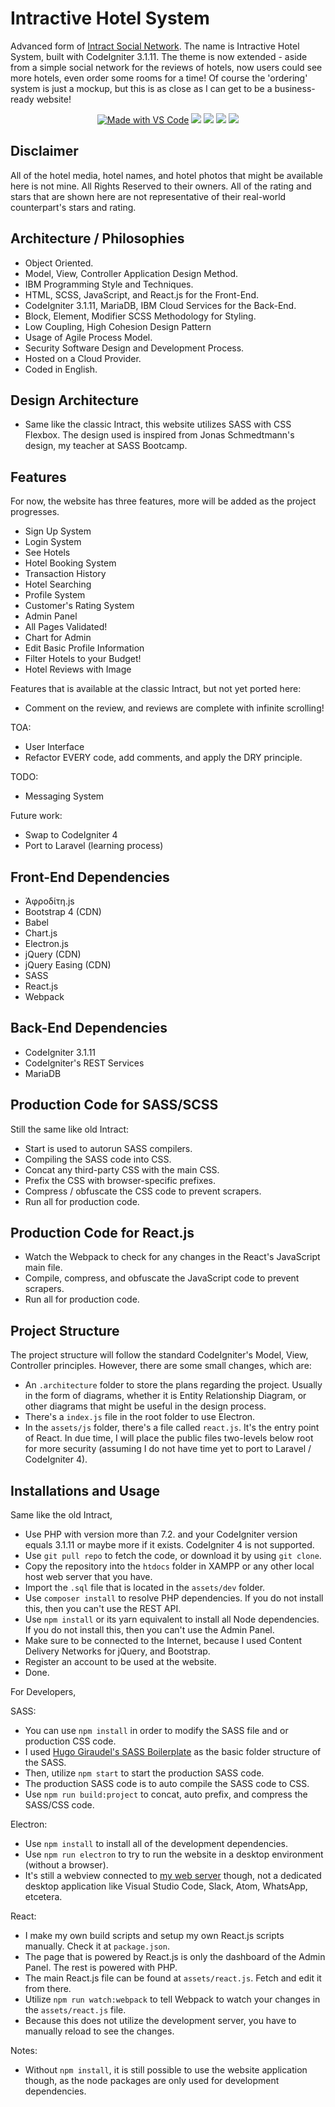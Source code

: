# Intractive Hotel System
Advanced form of [Intract Social Network](https://github.com/lauslim12/intract-social-network). The name is Intractive Hotel System, built with CodeIgniter 3.1.11. The theme is now extended - aside from a simple social network for the reviews of hotels, now users could see more hotels, even order some rooms for a time! Of course the 'ordering' system is just a mockup, but this is as close as I can get to be a business-ready website!

<p align="center">
  <a href="https://code.visualstudio.com/"><img src="https://img.shields.io/badge/Made%20with-VS%20Code-blue" alt="Made with VS Code" /></a>
  <img src="https://img.shields.io/badge/Made%20with-JavaScript-yellow"/>
  <img src="https://img.shields.io/badge/Made%20with-PHP-%232980b9"/>
  <img src="https://img.shields.io/badge/Made%20with-CodeIgniter-red"/>
  <img src="https://img.shields.io/badge/Made%20with-React-%232980b9"/>
</p>

## Disclaimer
All of the hotel media, hotel names, and hotel photos that might be available here is not mine. All Rights Reserved to their owners. All of the rating and stars that are shown here are not representative of their real-world counterpart's stars and rating.

## Architecture / Philosophies
* Object Oriented.
* Model, View, Controller Application Design Method.
* IBM Programming Style and Techniques.
* HTML, SCSS, JavaScript, and React.js for the Front-End.
* CodeIgniter 3.1.11, MariaDB, IBM Cloud Services for the Back-End.
* Block, Element, Modifier SCSS Methodology for Styling.
* Low Coupling, High Cohesion Design Pattern
* Usage of Agile Process Model.
* Security Software Design and Development Process.
* Hosted on a Cloud Provider.
* Coded in English.

## Design Architecture
* Same like the classic Intract, this website utilizes SASS with CSS Flexbox. The design used is inspired from Jonas Schmedtmann's design, my teacher at SASS Bootcamp.

## Features
For now, the website has three features, more will be added as the project progresses.
* Sign Up System
* Login System
* See Hotels
* Hotel Booking System
* Transaction History
* Hotel Searching
* Profile System
* Customer's Rating System
* Admin Panel
* All Pages Validated!
* Chart for Admin
* Edit Basic Profile Information
* Filter Hotels to your Budget!
* Hotel Reviews with Image

Features that is available at the classic Intract, but not yet ported here:
* Comment on the review, and reviews are complete with infinite scrolling!

TOA:
* User Interface
* Refactor EVERY code, add comments, and apply the DRY principle.

TODO:
* Messaging System

Future work:
* Swap to CodeIgniter 4
* Port to Laravel (learning process)

## Front-End Dependencies
* Ἀφροδίτη.js
* Bootstrap 4 (CDN)
* Babel
* Chart.js
* Electron.js
* jQuery (CDN)
* jQuery Easing (CDN)
* SASS
* React.js
* Webpack

## Back-End Dependencies
* CodeIgniter 3.1.11
* CodeIgniter's REST Services
* MariaDB

## Production Code for SASS/SCSS
Still the same like old Intract:
* Start is used to autorun SASS compilers.
* Compiling the SASS code into CSS.
* Concat any third-party CSS with the main CSS.
* Prefix the CSS with browser-specific prefixes.
* Compress / obfuscate the CSS code to prevent scrapers.
* Run all for production code.

## Production Code for React.js
* Watch the Webpack to check for any changes in the React's JavaScript main file.
* Compile, compress, and obfuscate the JavaScript code to prevent scrapers.
* Run all for production code. 

## Project Structure
The project structure will follow the standard CodeIgniter's Model, View, Controller principles. However, there are some small changes, which are:
* An `.architecture` folder to store the plans regarding the project. Usually in the form of diagrams, whether it is Entity Relationship Diagram, or other diagrams that might be useful in the design process.
* There's a `index.js` file in the root folder to use Electron.
* In the `assets/js` folder, there's a file called `react.js`. It's the entry point of React.
In due time, I will place the public files two-levels below root for more security (assuming I do not have time yet to port to Laravel / CodeIgniter 4). 

## Installations and Usage
Same like the old Intract,
* Use PHP with version more than 7.2. and your CodeIgniter version equals 3.1.11 or maybe more if it exists. CodeIgniter 4 is not supported.
* Use `git pull repo` to fetch the code, or download it by using `git clone`.
* Copy the repository into the `htdocs` folder in XAMPP or any other local host web server that you have.
* Import the `.sql` file that is located in the `assets/dev` folder.
* Use `composer install` to resolve PHP dependencies. If you do not install this, then you can't use the REST API.
* Use `npm install` or its yarn equivalent to install all Node dependencies. If you do not install this, then you can't use the Admin Panel.
* Make sure to be connected to the Internet, because I used Content Delivery Networks for jQuery, and Bootstrap.
* Register an account to be used at the website.
* Done.

For Developers,

SASS:
* You can use `npm install` in order to modify the SASS file and or production CSS code.
* I used [Hugo Giraudel's SASS Boilerplate](https://github.com/HugoGiraudel/sass-boilerplate) as the basic folder structure of the SASS.
* Then, utilize `npm start` to start the production SASS code.
* The production SASS code is to auto compile the SASS code to CSS.
* Use `npm run build:project` to concat, auto prefix, and compress the SASS/CSS code.

Electron:
* Use `npm install` to install all of the development dependencies.
* Use `npm run electron` to try to run the website in a desktop environment (without a browser).
* It's still a webview connected to [my web server](https://nicholasdw.com/Intractive) though, not a dedicated desktop application like Visual Studio Code, Slack, Atom, WhatsApp, etcetera.

React:
* I make my own build scripts and setup my own React.js scripts manually. Check it at `package.json`.
* The page that is powered by React.js is only the dashboard of the Admin Panel. The rest is powered with PHP.
* The main React.js file can be found at `assets/react.js`. Fetch and edit it from there.
* Utilize `npm run watch:webpack` to tell Webpack to watch your changes in the `assets/react.js` file.
* Because this does not utilize the development server, you have to manually reload to see the changes.

Notes:
* Without `npm install`, it is still possible to use the website application though, as the node packages are only used for development dependencies.